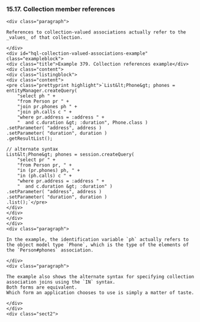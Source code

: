  ### 15.17. Collection member references

    <div class="paragraph">

    References to collection-valued associations actually refer to the _values_ of that collection.

    </div>
    <div id="hql-collection-valued-associations-example" class="exampleblock">
    <div class="title">Example 379. Collection references example</div>
    <div class="content">
    <div class="listingblock">
    <div class="content">
    <pre class="prettyprint highlight">`List&lt;Phone&gt; phones = entityManager.createQuery(
        "select ph " +
        "from Person pr " +
        "join pr.phones ph " +
        "join ph.calls c " +
        "where pr.address = :address " +
        "  and c.duration &gt; :duration", Phone.class )
    .setParameter( "address", address )
    .setParameter( "duration", duration )
    .getResultList();

    // alternate syntax
    List&lt;Phone&gt; phones = session.createQuery(
        "select pr " +
        "from Person pr, " +
        "in (pr.phones) ph, " +
        "in (ph.calls) c " +
        "where pr.address = :address " +
        "  and c.duration &gt; :duration" )
    .setParameter( "address", address )
    .setParameter( "duration", duration )
    .list();`</pre>
    </div>
    </div>
    </div>
    </div>
    <div class="paragraph">

    In the example, the identification variable `ph` actually refers to the object model type `Phone`, which is the type of the elements of the `Person#phones` association.

    </div>
    <div class="paragraph">

    The example also shows the alternate syntax for specifying collection association joins using the `IN` syntax.
    Both forms are equivalent.
    Which form an application chooses to use is simply a matter of taste.

    </div>
    </div>
    <div class="sect2">